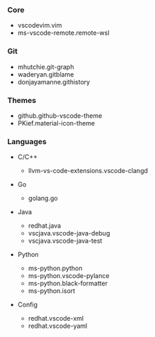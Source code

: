 ### Core
- vscodevim.vim
- ms-vscode-remote.remote-wsl

### Git
- mhutchie.git-graph
- waderyan.gitblame
- donjayamanne.githistory

### Themes
- github.github-vscode-theme
- PKief.material-icon-theme

### Languages
- C/C++
    - llvm-vs-code-extensions.vscode-clangd

- Go
    - golang.go

- Java
    - redhat.java
    - vscjava.vscode-java-debug
    - vscjava.vscode-java-test

- Python
    - ms-python.python
    - ms-python.vscode-pylance
    - ms-python.black-formatter
    - ms-python.isort

- Config
    - redhat.vscode-xml
    - redhat.vscode-yaml
